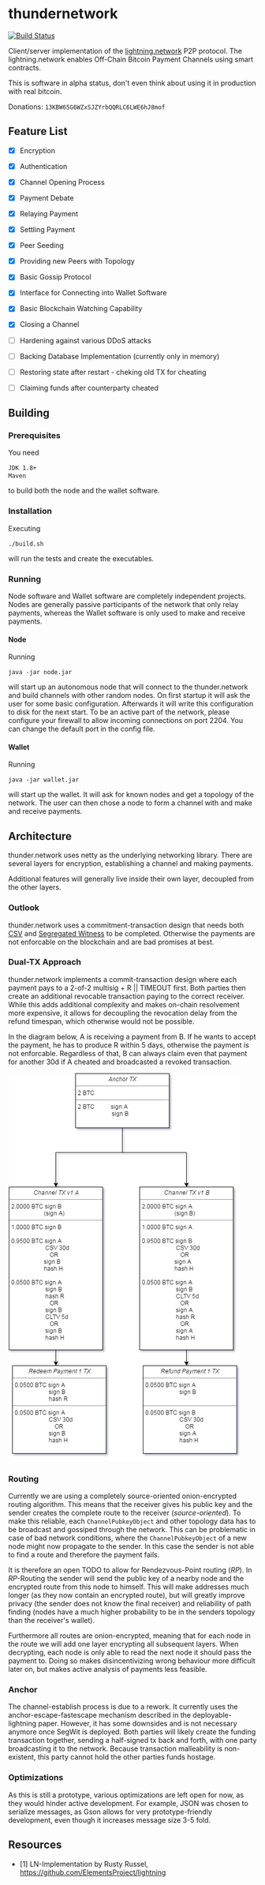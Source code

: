 # thundernetwork

[![Build Status](https://travis-ci.org/matsjj/thundernetwork.svg?branch=master)](https://travis-ci.org/matsjj/thundernetwork)

Client/server implementation of the [lightning.network](http://lightning.network/) P2P protocol. The lightning.network enables Off-Chain Bitcoin Payment Channels using smart contracts.

This is software in alpha status, don't even think about using it in production with real bitcoin.

Donations: `13KBW65G6WZxSJZYrbQQRLC6LWE6hJ8mof`

## Feature List
- [X] Encryption
- [X] Authentication
- [X] Channel Opening Process
- [X] Payment Debate 
- [X] Relaying Payment
- [X] Settling Payment
- [X] Peer Seeding
- [X] Providing new Peers with Topology
- [X] Basic Gossip Protocol
- [X] Interface for Connecting into Wallet Software    
- [X] Basic Blockchain Watching Capability    
- [X] Closing a Channel    
- [ ] Hardening against various DDoS attacks   
- [ ] Backing Database Implementation (currently only in memory)    
- [ ] Restoring state after restart - cheking old TX for cheating
- [ ] Claiming funds after counterparty cheated


## Building

### Prerequisites

You need 
```
JDK 1.8+
Maven
```
to build both the node and the wallet software.

### Installation

Executing 
```
./build.sh
```
will run the tests and create the executables. 

### Running

Node software and Wallet software are completely independent projects. Nodes are generally passive participants of the network that only relay payments, whereas the Wallet software is only used to make and receive payments.

#### Node

Running
```
java -jar node.jar
```

will start up an autonomous node that will connect to the thunder.network and build channels with other random nodes. On first startup it will ask the user for some basic configuration. Afterwards it will write this configuration to disk for the next start. To be an active part of the network, please configure your firewall to allow incoming connections on port 2204. You can change the default port in the config file.

#### Wallet

Running
```
java -jar wallet.jar
```
will start up the wallet. It will ask for known nodes and get a topology of the network. The user can then chose a node to form a channel with and make and receive payments. 


## Architecture

thunder.network uses netty as the underlying networking library. There are several layers for encryption, establishing a channel and making payments. 

Additional features will generally live inside their own layer, decoupled from the other layers.

### Outlook

thunder.network uses a commitment-transaction design that needs both [CSV](https://github.com/bitcoin/bips/blob/master/bip-0112.mediawiki) and [Segregated Witness](https://github.com/bitcoin/bips/blob/master/bip-0141.mediawiki) to be completed. Otherwise the payments are not enforcable on the blockchain and are bad promises at best.


### Dual-TX Approach

thunder.network implements a commit-transaction design where each payment pays to a 2-of-2 multisig + R || TIMEOUT first. Both parties then create an additional revocable transaction paying to the correct receiver. While this adds additional complexity and makes on-chain resolvement more expensive, it allows for decoupling the revocation delay from the refund timespan, which otherwise would not be possible.

In the diagram below, A is receiving a payment from B. If he wants to accept the payment, he has to produce R within 5 days, otherwise the payment is not enforcable. Regardless of that, B can always claim even that payment for another 30d if A cheated and broadcasted a revoked transaction.

![Dual TX Commitment Design](docs/dual-tx-diagram.png)

### Routing

Currently we are using a completely source-oriented onion-encrypted routing algorithm. This means that the receiver gives his public key and the sender creates the complete route to the receiver (_source-oriented_). To make this reliable, each `ChannelPubkeyObject` and other topology data has to be broadcast and gossiped through the network. This can be problematic in case of bad network conditions, where the `ChannelPubkeyObject` of a new node might now propagate to the sender. In this case the sender is not able to find a route and therefore the payment fails.

It is therefore an open TODO to allow for Rendezvous-Point routing (_RP_). In _RP_-Routing the sender will send the public key of a nearby node and the encrypted route from this node to himself. This will make addresses much longer (as they now contain an encrypted route), but will greatly improve privacy (the sender does not know the final receiver) and reliability of path finding (nodes have a much higher probability to be in the senders topology than the receiver's wallet).

Furthermore all routes are onion-encrypted, meaning that for each node in the route we will add one layer encrypting all subsequent layers. When decrypting, each node is only able to read the next node it should pass the payment to. Doing so makes disincentivizing wrong behaviour more difficult later on, but makes active analysis of payments less feasible.

### Anchor

The channel-establish process is due to a rework. It currently uses the anchor-escape-fastescape mechanism described in the deployable-lightning paper. However, it has some downsides and is not necessary anymore once SegWit is deployed.
Both parties will likely create the funding transaction together, sending a half-signed tx back and forth, with one party broadcasting it to the network. Because transaction malleability is non-existent, this party cannot hold the other parties funds hostage.

### Optimizations

As this is still a prototype, various optimizations are left open for now, as they would hinder active development. For example, JSON was chosen to serialize messages, as Gson allows for very prototype-friendly development, even though it increases message size 3-5 fold.


## Resources

- [1] LN-Implementation by Rusty Russel, https://github.com/ElementsProject/lightning
